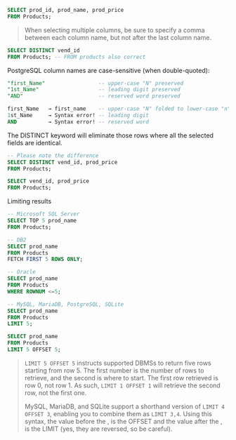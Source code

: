 ```sql
SELECT prod_id, prod_name, prod_price
FROM Products;
```

> When selecting multiple columns, be sure to specify a comma between each column name, but not after the last column name.

```sql
SELECT DISTINCT vend_id
FROM Products; -- FROM products also correct
```

PostgreSQL column names are case-sensitive (when double-quoted):

```sql
"first_Name"                 -- upper-case "N" preserved
"1st_Name"                   -- leading digit preserved
"AND"                        -- reserved word preserved
```

```sql
first_Name   → first_name    -- upper-case "N" folded to lower-case "n"
1st_Name     → Syntax error! -- leading digit
AND          → Syntax error! -- reserved word
```

The DISTINCT keyword will eliminate those rows where all the selected fields are identical.

```sql
-- Please note the difference
SELECT DISTINCT vend_id, prod_price
FROM Products;

SELECT vend_id, prod_price
FROM Products;
```

Limiting results

```sql
-- Microsoft SQL Server
SELECT TOP 5 prod_name
FROM Products;
```

```sql
-- DB2
SELECT prod_name
FROM Products
FETCH FIRST 5 ROWS ONLY;
```

```sql
-- Oracle
SELECT prod_name
FROM Products
WHERE ROWNUM <=5;
```

```sql
-- MySQL, MariaDB, PostgreSQL, SQLite
SELECT prod_name
FROM Products
LIMIT 5;
```

```sql
SELECT prod_name
FROM Products
LIMIT 5 OFFSET 5;
```

> `LIMIT 5 OFFSET 5` instructs supported DBMSs to return five rows starting from row 5. The first number is the number of rows to retrieve, and the second is where to start. The first row retrieved is row 0, not row 1. As such, `LIMIT 1 OFFSET 1` will retrieve the second row, not the first one.
>
> MySQL, MariaDB, and SQLite support a shorthand version of `LIMIT 4 OFFSET 3`, enabling you to combine them as `LIMIT 3,4`. Using this syntax, the value before the , is the OFFSET and the value after the , is the LIMIT (yes, they are reversed, so be careful).
